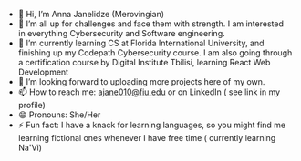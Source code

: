 - 👋 Hi, I’m Anna Janelidze (Merovingian)
- 👀 I’m all up for challenges and face them with strength. I am interested in everything Cybersecurity and Software engineering. 
- 🌱 I’m currently learning CS at Florida International University, and finishing up my Codepath Cybersecurity course. I am also going through a certification course by Digital Institute Tbilisi, learning React Web Development
- 💞️ I’m looking forward to uploading more projects here of my own. 
- 📫 How to reach me: ajane010@fiu.edu or on LinkedIn ( see link in my profile) 
- 😄 Pronouns: She/Her 
- ⚡ Fun fact: I have a knack for learning languages, so you might find me learning fictional ones whenever I have free time ( currently learning Na'Vi) 

